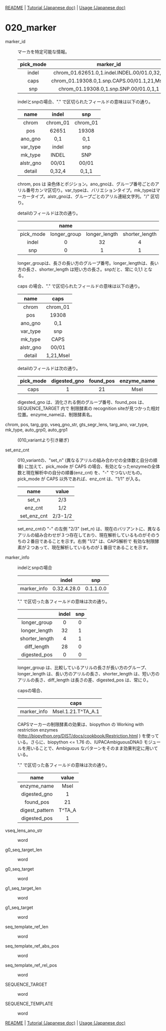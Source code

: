 [README](../README.md) | [Tutorial (Japanese doc)](doc/Tutorial.jp.md) | [Usage (Japanese doc)](doc/Usage.jp.md)

# 020_marker



<dl>
<dt>

marker_id

</dt>
<dd>
<p><p>

マーカを特定可能な情報。

| pick_mode |marker_id|
|:---:|:---:|
|indel|chrom_01.62651.0,1.indel.INDEL.00/01.0,32,4|
|caps|chrom_01.19308.0,1.snp.CAPS.00/01.1,21,MseI|
|snp|chrom_01.19308.0,1.snp.SNP.00/01.0,1,1|

indelとsnpの場合、"." で区切られたフィールドの意味は以下の通り。

|name|indel|snp|
|:---:|:---:|:---:|
|chrom|chrom_01|chrom_01|
|pos|62651|19308|
|ano_gno|0,1|0,1|
|var_type|indel|snp|
|mk_type|INDEL|SNP|
|alstr_gno|00/01|00/01|
|detail|0,32,4|0,1,1|

chrom, pos は 染色体とポジション。ano_gnoは、グループ番号ごとのアリル番号カンマ区切り。var_typeは、バリエションタイプ。mk_typeはマーカータイプ。alstr_gnoは、グループごとのアリル連結文字列。"/" 区切り。

detailのフィールドは次の通り。

||name|||
|:---:|:---:|:---:|:---:|
|pick_mode| longer_group | longer_length | shorter_length |
|indel|0|32|4|
|snp|0|1|1|


longer_groupは、長さの長い方のグループ番号。longer_lengthは、長い方の長さ、shorter_length は短い方の長さ。snpだと、常に 0,1,1 となる。

caps の場合、"." で区切られたフィールドの意味は以下の通り。

|name|caps|
|:---:|:---:|
|chrom|chrom_01|
|pos|19308|
|ano_gno|0,1|
|var_type|snp|
|mk_type|CAPS|
|alstr_gno|00/01|
|detail|1,21,MseI|

detailのフィールドは次の通り。

|pick_mode|digested_gno|found_pos|enzyme_name|
|:---:|:---:|:---:|:---:|
|caps|1|21|MseI|

digested_gno は、消化される側のグループ番号、found_pos は、SEQUENCE_TARGET 内で 制限酵素の recognition siteが見つかった相対位置。enzyme_nameは、制限酵素名。

</p></p>
</dd>
</dl>



<dl>
<dt>

chrom, pos, targ_grp, vseq_gno_str, gts_segr_lens, targ_ano, var_type, mk_type, auto_grp0, auto_grp1

</dt>
<dd>
<p><p>

(010_variantより引き継ぎ)

</p></p>
</dd>
</dl>



<dl>
<dt>

set_enz_cnt

</dt>
<dd>
<p><p>

010_variantの、"set_n" (異なるアリルの組み合わせの全体数と自分の順番) に加えて、pick_mode が CAPS の場合、有効となったenzymeの全体数と現在解析中の自分の順番(enz_cnt) を、"-" でつないだもの。pick_mode が CAPS 以外であれば、enz_cnt は、"1/1" が入る。

|name|value|
|:---:|:---:|
|set_n| 2/3|
|enz_cnt|1/2|
|set_enz_cnt|2/3-1/2|

set_enz_cntの "-" の左側 "2/3" (set_n) は、現在のバリアントに、異なるアリルの組み合わせが３つ存在しており、現在解析しているものがそのうちの２番目であることを示す。右側 "1/2" は、CAPS解析で 有効な制限酵素が２つあって、現在解析しているものが１番目であることを示す。

</p></p>
</dd>
</dl>



<dl>
<dt>

marker_info

</dt>
<dd>
<p><p>

indelとsnpの場合

| |indel|snp|
|:---:|:---:|:---:|
|marker_info|0.32.4.28.0|0.1.1.0.0|

"." で区切った各フィールドの意味は次の通り。

| |indel|snp|
|:---:|:---:|:---:|
| longer_group |0|0|
| longer_length|32|1|
| shorter_length|4|1|
| diff_length|28|0|
| digested_pos|0|0|

longer_group は、比較しているアリルの長さが長い方のグループ、longer_length は、長い方のアリルの長さ、shorter_length は、短い方のアリルの長さ、diff_length は長さの差、digested_pos は、常に０。

capsの場合、

| |caps|
|:---:|:---:|
|marker_info|MseI.1.21.T^TA_A.1|


CAPSマーカーの制限酵素の効果は、biopython の Working with restriction enzymes (http://biopython.org/DIST/docs/cookbook/Restriction.html ) を使っている。さらに、biopython <= 1.76 の、IUPACAmbiguousDNA() モジュールを用いることで、Ambiguous なパターンをそのまま効果判定に用いている。


"." で区切った各フィールドの意味は次の通り。

|name|value|
|:---:|:---:|
|enzyme_name|MseI|
|digested_gno|1|
|found_pos|21|
|digest_pattern|T^TA_A|
|digested_pos|1|


</p></p>
</dd>
</dl>



<dl>
<dt>

vseq_lens_ano_str

</dt>
<dd>
<p><p>

word

</p></p>
</dd>
</dl>



<dl>
<dt>

g0_seq_target_len

</dt>
<dd>
<p><p>

word

</p></p>
</dd>
</dl>



<dl>
<dt>

g0_seq_target

</dt>
<dd>
<p><p>

word

</p></p>
</dd>
</dl>



<dl>
<dt>

g1_seq_target_len

</dt>
<dd>
<p><p>

word

</p></p>
</dd>
</dl>



<dl>
<dt>

g1_seq_target

</dt>
<dd>
<p><p>

word

</p></p>
</dd>
</dl>



<dl>
<dt>

seq_template_ref_len

</dt>
<dd>
<p><p>

word

</p></p>
</dd>
</dl>



<dl>
<dt>

seq_template_ref_abs_pos

</dt>
<dd>
<p><p>

word

</p></p>
</dd>
</dl>



<dl>
<dt>

seq_template_ref_rel_pos

</dt>
<dd>
<p><p>

word

</p></p>
</dd>
</dl>



<dl>
<dt>

SEQUENCE_TARGET

</dt>
<dd>
<p><p>

word

</p></p>
</dd>
</dl>



<dl>
<dt>

SEQUENCE_TEMPLATE

</dt>
<dd>
<p><p>

word

</p></p>
</dd>
</dl>

[README](../README.md) | [Tutorial (Japanese doc)](doc/Tutorial.jp.md) | [Usage (Japanese doc)](doc/Usage.jp.md)
